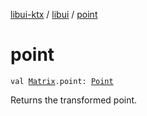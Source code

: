 [libui-ktx](../index.md) / [libui](index.md) / [point](./point.md)

# point

`val `[`Matrix`](-matrix/index.md)`.point: `[`Point`](-point/index.md)

Returns the transformed point.

